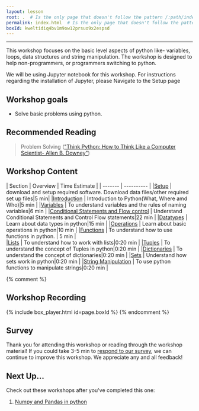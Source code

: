 ```yaml
---
layout: lesson
root: .  # Is the only page that doesn't follow the pattern /:path/index.html
permalink: index.html  # Is the only page that doesn't follow the pattern /:path/index.html
boxId: kweltidiq4bv1m9ow12prsuo9x2espsd
---
```



-------------------------------------------
This workshop focuses on the basic level aspects of python like- variables, loops, data structures and string manipulation. The workshop is designed to help non-programmers, or programmers switching to python.

We will be using Jupyter notebook for this workshop. For instructions regarding the installation of Jupyter, please Navigate to the Setup page


## Workshop goals
- Solve basic problems using python.

## Recommended Reading
> Problem Solving (["Think Python: How to Think Like a Computer Scientist- Allen B. Downey"](https://greenteapress.com/thinkpython/html/index.html))


## Workshop Content 

| Section    | Overview | Time Estimate |
| ------- | ---------- |
|[Setup](https://uic-library.github.io/Python_Intro/00-setup/index.html)    | download and setup required software. Download data files/other required set up files|5 min|
|[Introduction](https://uic-library.github.io/Python_Intro/01-introduction/index.html)    | Introduction to Python(What, Where amd Who)|5 min | 
|[Variables](https://uic-library.github.io/Python_Intro/02-Variables/index.html)    | To understand variables and the rules of naming variables|6 min | 
|[Conditional Statements and Flow control](https://uic-library.github.io/Python_Intro/03-ConditionalStatements/index.html)    | Understand Conditional Statements and Control Flow statements|22 min | 
|[Datatypes](https://uic-library.github.io/Python_Intro/04-Datatypes/index.html)    | Learn about data types in python|15 min | 
|[Operations](https://uic-library.github.io/Python_Intro/05-Operations/index.html)    | Learn about basic operations in python|10 min | 
|[Functions](https://uic-library.github.io/Python_Intro/06-Functions/index.html)    | To understand how to use functions in python. | 5 min |  
|[Lists](https://uic-library.github.io/Python_Intro/09-Lists/index.html)    | To understand how to work with lists|0:20 min |
|[Tuples](https://uic-library.github.io/Python_Intro/08-Tuples/index.html)    | To understand the concept of Tuples in python|0:20 min | 
|[Dictionaries](https://uic-library.github.io/Python_Intro/11-Dictionaries/index.html)    | To understand the concept of dictionaries|0:20 min | 
|[Sets](https://uic-library.github.io/Python_Intro/10-Sets/index.html)    | Understand how sets work in python|0:20 min | 
|[String Manipulation](https://uic-library.github.io/Python_Intro/07-string_manipulation/index.html)    | To use python functions to manipulate strings|0:20 min |


{% comment %}

## Workshop Recording

{% include box_player.html id=page.boxId %}
{% endcomment %}

## Survey

Thank you for attending this workshop or reading through the workshop material! If you could take 3-5 min to [respond to our survey](https://uic.ca1.qualtrics.com/jfe/form/SV_9ZSeKYXAdrFRbWC), we can continue to improve this workshop. We appreciate any and all feedback!


## Next Up...
Check out these workshops after you've completed this one:
1. [Numpy and Pandas in python](https://uic-library.github.io/Python-Pandas-Numpy)

